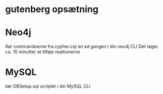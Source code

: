 # gutenberg opsætning

# Neo4j
Kør commandoerne fra cypher.cql en ad gangen i din neo4j CLI
Det tager ca. 10 minutter at tilføje realtionerne

# MySQL
kør DBSetup.sql scriptet i din MySQL CLI

